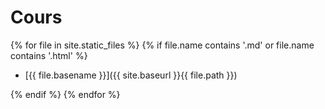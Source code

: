 # Cours

{% for file in site.static_files %}
{% if file.name contains '.md' or file.name contains '.html' %}

* [{{ file.basename }}]({{ site.baseurl }}{{ file.path }})

{% endif %}
{% endfor %}
